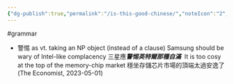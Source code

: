 ```yaml
---
{"dg-publish":true,"permalink":"/is-this-good-chinese/","noteIcon":"2","created":"","updated":""}
---
```


#grammar 
- 警惕 as vt. taking an NP object (instead of a clause)
Samsung should be wary of Intel-like complacency
三星應***警惕英特爾那種自滿*** 
It is too cosy at the top of the memory-chip market
穩坐存儲芯片市場的頂端太過安逸了
(The Economist, 2023-05-01)